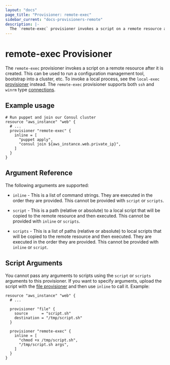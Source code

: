 ```yaml
---
layout: "docs"
page_title: "Provisioner: remote-exec"
sidebar_current: "docs-provisioners-remote"
description: |-
  The `remote-exec` provisioner invokes a script on a remote resource after it is created. This can be used to run a configuration management tool, bootstrap into a cluster, etc. To invoke a local process, see the `local-exec` provisioner instead. The `remote-exec` provisioner supports both `ssh` and `winrm` type connections.
---
```


# remote-exec Provisioner

The `remote-exec` provisioner invokes a script on a remote resource after it
is created. This can be used to run a configuration management tool, bootstrap
into a cluster, etc. To invoke a local process, see the `local-exec`
[provisioner](/docs/provisioners/local-exec.html) instead. The `remote-exec`
provisioner supports both `ssh` and `winrm` type [connections](/docs/provisioners/connection.html).


## Example usage

```
# Run puppet and join our Consul cluster
resource "aws_instance" "web" {
  # ...
  provisioner "remote-exec" {
    inline = [
      "puppet apply",
      "consul join ${aws_instance.web.private_ip}",
    ]
  }
}
```

## Argument Reference

The following arguments are supported:

* `inline` - This is a list of command strings. They are executed in the order
  they are provided. This cannot be provided with `script` or `scripts`.

* `script` - This is a path (relative or absolute) to a local script that will
  be copied to the remote resource and then executed. This cannot be provided
  with `inline` or `scripts`.

* `scripts` - This is a list of paths (relative or absolute) to local scripts
  that will be copied to the remote resource and then executed. They are executed
  in the order they are provided. This cannot be provided with `inline` or `script`.

## Script Arguments

You cannot pass any arguments to scripts using the `script` or
`scripts` arguments to this provisioner. If you want to specify arguments,
upload the script with the
[file provisioner](/docs/provisioners/file.html)
and then use `inline` to call it. Example:

```
resource "aws_instance" "web" {
  # ...

  provisioner "file" {
    source      = "script.sh"
    destination = "/tmp/script.sh"
  }

  provisioner "remote-exec" {
    inline = [
      "chmod +x /tmp/script.sh",
      "/tmp/script.sh args",
    ]
  }
}
```
